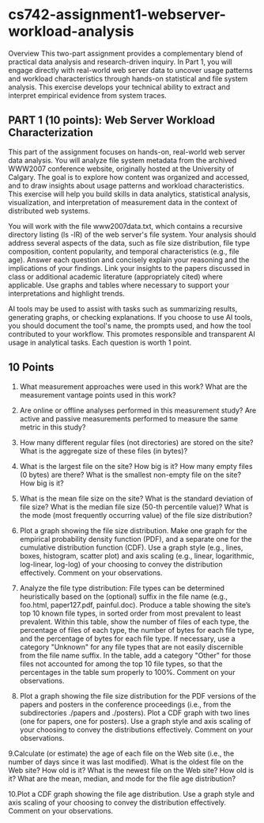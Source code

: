 # cs742-assignment1-webserver-workload-analysis
Overview
This two-part assignment provides a complementary blend of practical data analysis and research-driven inquiry. In Part 1, you will engage directly with real-world web server data to uncover usage patterns and workload characteristics through hands-on statistical and file system analysis. This exercise develops your technical ability to extract and interpret empirical evidence from system traces.

## PART 1 (10 points): Web Server Workload Characterization
This part of the assignment focuses on hands-on, real-world web server data analysis. You will analyze file system metadata from the archived WWW2007 conference website, originally hosted at the University of Calgary. The goal is to explore how content was organized and accessed, and to draw insights about usage patterns and workload characteristics. This exercise will help you build skills in data analytics, statistical analysis, visualization, and interpretation of measurement data in the context of distributed web systems.

You will work with the file www2007data.txt, which contains a recursive directory listing (ls -lR) of the web server's file system. Your analysis should address several aspects of the data, such as file size distribution, file type composition, content popularity, and temporal characteristics (e.g., file age). Answer each question and concisely explain your reasoning and the implications of your findings. Link your insights to the papers discussed in class or additional academic literature (appropriately cited) where applicable. Use graphs and tables where necessary to support your interpretations and highlight trends.

AI tools may be used to assist with tasks such as summarizing results, generating graphs, or checking explanations. If you choose to use AI tools, you should document the tool's name, the prompts used, and how the tool contributed to your workflow. This promotes responsible and transparent AI usage in analytical tasks. Each question is worth 1 point. 

## 10 Points
1. What measurement approaches were used in this work? What are the measurement vantage points used in this work? 

2. Are online or offline analyses performed in this measurement study? Are active and passive measurements performed to measure the same metric in this study?

3. How many different regular files (not directories) are stored on the site? What is the aggregate size of these files (in bytes)?

4. What is the largest file on the site? How big is it? How many empty files (0 bytes) are there? What is the smallest non-empty file on the site? How big is it?

5. What is the mean file size on the site? What is the standard deviation of file size? What is the median file size (50-th percentile value)? What is the mode (most frequently occurring value) of the file size distribution?

6. Plot a graph showing the file size distribution. Make one graph for the empirical probability density function (PDF), and a separate one for the cumulative distribution function (CDF). Use a graph style (e.g., lines, boxes, histogram, scatter plot) and axis scaling (e.g., linear, logarithmic, log-linear, log-log) of your choosing to convey the distribution effectively. Comment on your observations.

7. Analyze the file type distribution: File types can be determined heuristically based on the (optional) suffix in the file name (e.g., foo.html, paper127.pdf, painful.doc). Produce a table showing the site’s top 10 known file types, in sorted order from most prevalent to least prevalent. Within this table, show the number of files of each type, the percentage of files of each type, the number of bytes for each file type, and the percentage of bytes for each file type. If necessary, use a category "Unknown" for any file types that are not easily discernible from the file name suffix. In the table, add a category "Other" for those files not accounted for among the top 10 file types, so that the percentages in the table sum properly to 100%. Comment on your observations.

8. Plot a graph showing the file size distribution for the PDF versions of the papers and posters in the conference proceedings (i.e., from the subdirectories ./papers and ./posters). Plot a CDF graph with two lines (one for papers, one for posters). Use a graph style and axis scaling of your choosing to convey the distributions effectively. Comment on your observations.

9.Calculate (or estimate) the age of each file on the Web site (i.e., the number of days since it was last modified). What is the oldest file on the Web site? How old is it? What is the newest file on the Web site? How old is it? What are the mean, median, and mode for the file age distribution?

10.Plot a CDF graph showing the file age distribution. Use a graph style and axis scaling of your choosing to convey the distribution effectively. Comment on your observations.
